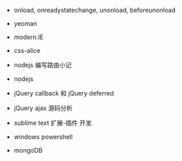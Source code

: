 * onload, onreadystatechange, unonload, beforeunonload

* yeoman

* modern.IE

* css-alice

* nodejs 编写路由小记

* nodejs

* jQuery callback 和 jQuery deferred

* jQuery ajax 源码分析

* sublime text 扩展-插件 开发

* windows powershell

* mongoDB

